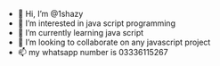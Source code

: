 - 👋 Hi, I’m @1shazy
- 👀 I’m interested in java script programming
- 🌱 I’m currently learning java script
- 💞️ I’m looking to collaborate on any javascript project
- 📫 my whatsapp number is 03336115267


